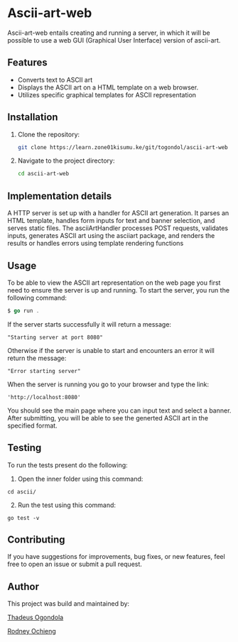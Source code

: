 # Ascii-art-web
Ascii-art-web entails creating and running a server, in which it will be possible to use a web GUI (Graphical User Interface) version of ascii-art.

## Features
- Converts text to ASCII art
- Displays the ASCII art on a HTML template on a web browser.
- Utilizes specific graphical templates for ASCII representation

## Installation

1. Clone the repository:

    ```bash
    git clone https://learn.zone01kisumu.ke/git/togondol/ascii-art-web
    ```

2. Navigate to the project directory:

    ```bash
    cd ascii-art-web
    ```

## Implementation details
 A HTTP server is set up with a handler for ASCII art generation. It parses an HTML template, handles form inputs for text and banner selection, and serves static files. The asciiArtHandler processes POST requests, validates inputs, generates ASCII art using the asciiart package, and renders the results or handles errors using template rendering functions
 
## Usage
To be able to view the ASCII art representation on the web page you first need to ensure the server is up and running. 
To start the server, you run the following command:
```go
$ go run .
```
If the server starts successfully it will return a message:
```
"Starting server at port 8080"
```
Otherwise if the server is unable to start and encounters an error it will return the message:
```
"Error starting server"
```
When the server is running you go to your browser and type the link:
```
'http://localhost:8080'
```
You should see the main page where you can input text and select a banner. After submitting, you will be able to see the generted ASCII art in the specified format.

## Testing 
To run the tests present do the following:

1. Open the inner folder using this command:

```
cd ascii/
```
2. Run the test using this command:

```
go test -v
```

## Contributing

If you have suggestions for improvements, bug fixes, or new features, feel free to open an issue or submit a pull request.

## Author

This project was build and maintained by:

[Thadeus Ogondola](https://learn.zone01kisumu.ke/git/togondol/)

[Rodney Ochieng](https://learn.zone01kisumu.ke/git/rodnochieng)

